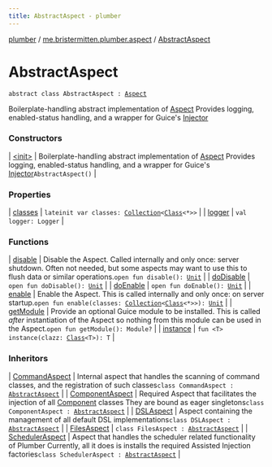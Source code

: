 ```yaml
---
title: AbstractAspect - plumber
---
```


[plumber](../../index.html) / [me.bristermitten.plumber.aspect](../index.html) / [AbstractAspect](./index.html)

# AbstractAspect

`abstract class AbstractAspect : `[`Aspect`](../-aspect/index.html)

Boilerplate-handling abstract implementation of [Aspect](../-aspect/index.html)
Provides logging, enabled-status handling, and a wrapper for Guice's [Injector](#)

### Constructors

| [&lt;init&gt;](-init-.html) | Boilerplate-handling abstract implementation of [Aspect](../-aspect/index.html) Provides logging, enabled-status handling, and a wrapper for Guice's [Injector](#)`AbstractAspect()` |

### Properties

| [classes](classes.html) | `lateinit var classes: `[`Collection`](https://kotlinlang.org/api/latest/jvm/stdlib/kotlin.collections/-collection/index.html)`<`[`Class`](https://docs.oracle.com/javase/6/docs/api/java/lang/Class.html)`<*>>` |
| [logger](logger.html) | `val logger: Logger` |

### Functions

| [disable](disable.html) | Disable the Aspect. Called internally and only once: server shutdown. Often not needed, but some aspects may want to use this to flush data or similar operations.`open fun disable(): `[`Unit`](https://kotlinlang.org/api/latest/jvm/stdlib/kotlin/-unit/index.html) |
| [doDisable](do-disable.html) | `open fun doDisable(): `[`Unit`](https://kotlinlang.org/api/latest/jvm/stdlib/kotlin/-unit/index.html) |
| [doEnable](do-enable.html) | `open fun doEnable(): `[`Unit`](https://kotlinlang.org/api/latest/jvm/stdlib/kotlin/-unit/index.html) |
| [enable](enable.html) | Enable the Aspect. This is called internally and only once: on server startup.`open fun enable(classes: `[`Collection`](https://kotlinlang.org/api/latest/jvm/stdlib/kotlin.collections/-collection/index.html)`<`[`Class`](https://docs.oracle.com/javase/6/docs/api/java/lang/Class.html)`<*>>): `[`Unit`](https://kotlinlang.org/api/latest/jvm/stdlib/kotlin/-unit/index.html) |
| [getModule](get-module.html) | Provide an optional Guice module to be installed. This is called *after* instantiation of the Aspect so nothing from this module can be used in the Aspect.`open fun getModule(): Module?` |
| [instance](instance.html) | `fun <T> instance(clazz: `[`Class`](https://docs.oracle.com/javase/6/docs/api/java/lang/Class.html)`<T>): T` |

### Inheritors

| [CommandAspect](../../me.bristermitten.plumber.command/-command-aspect/index.html) | Internal aspect that handles the scanning of command classes, and the registration of such classes`class CommandAspect : `[`AbstractAspect`](./index.html) |
| [ComponentAspect](../../me.bristermitten.plumber.aspect.component/-component-aspect/index.html) | Required Aspect that facilitates the injection of all [Component](../../me.bristermitten.plumber.aspect.component/-component/index.html) classes They are bound as eager singletons`class ComponentAspect : `[`AbstractAspect`](./index.html) |
| [DSLAspect](../../me.bristermitten.plumber.dsl/-d-s-l-aspect/index.html) | Aspect containing the management of all default DSL implementations`class DSLAspect : `[`AbstractAspect`](./index.html) |
| [FilesAspect](../../me.bristermitten.plumber.files/-files-aspect/index.html) | `class FilesAspect : `[`AbstractAspect`](./index.html) |
| [SchedulerAspect](../../me.bristermitten.plumber.scheduling/-scheduler-aspect/index.html) | Aspect that handles the scheduler related functionality of Plumber Currently, all it does is installs the required Assisted Injection factories`class SchedulerAspect : `[`AbstractAspect`](./index.html) |

